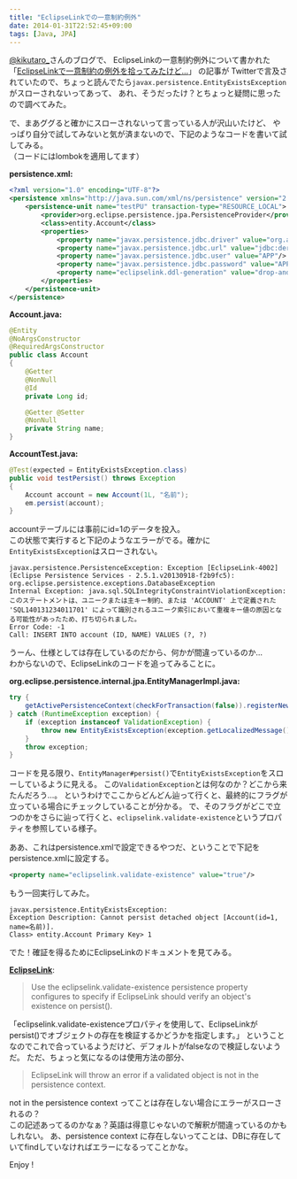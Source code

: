 ```yaml
---
title: "EclipseLinkでの一意制約例外"
date: 2014-01-31T22:52:45+09:00
tags: [Java, JPA] 
---
```


[@kikutaro_](https://twitter.com/kikutaro_)さんのブログで、
EclipseLinkの一意制約例外について書かれた
「[EclipseLinkで一意制約の例外を拾ってみたけど…](http://kikutaro777.hatenablog.com/entry/2013/04/24/225439)」
の記事が Twitterで言及されていたので、ちょっと読んでたら`javax.persistence.EntityExistsException`がスローされないってあって、
あれ、そうだったけ？とちょっと疑問に思ったので調べてみた。

<!-- MORE -->

で、まあググると確かにスローされないって言っている人が沢山いたけど、
やっぱり自分で試してみないと気が済まないので、下記のようなコードを書いて試してみる。  
（コードにはlombokを適用してます）

**persistence.xml:**

``` xml
<?xml version="1.0" encoding="UTF-8"?>
<persistence xmlns="http://java.sun.com/xml/ns/persistence" version="2.0">
    <persistence-unit name="testPU" transaction-type="RESOURCE_LOCAL">
        <provider>org.eclipse.persistence.jpa.PersistenceProvider</provider>
        <class>entity.Account</class>
        <properties>
            <property name="javax.persistence.jdbc.driver" value="org.apache.derby.jdbc.ClientDriver"/>
            <property name="javax.persistence.jdbc.url" value="jdbc:derby://localhost/test;create=true"/>
            <property name="javax.persistence.jdbc.user" value="APP"/>
            <property name="javax.persistence.jdbc.password" value="APP"/>
            <property name="eclipselink.ddl-generation" value="drop-and-create-tables"/>
        </properties>
    </persistence-unit>
</persistence>
```

**Account.java:**

``` java
@Entity
@NoArgsConstructor
@RequiredArgsConstructor
public class Account
{
    @Getter
    @NonNull
    @Id
    private Long id;

    @Getter @Setter
    @NonNull
    private String name;
}
```

**AccountTest.java:**

``` java
@Test(expected = EntityExistsException.class)
public void testPersist() throws Exception
{
    Account account = new Account(1L, "名前");
    em.persist(account);
}
```

accountテーブルには事前にid=1のデータを投入。  
この状態で実行すると下記のようなエラーがでる。確かに`EntityExistsException`はスローされない。

    javax.persistence.PersistenceException: Exception [EclipseLink-4002] (Eclipse Persistence Services - 2.5.1.v20130918-f2b9fc5): org.eclipse.persistence.exceptions.DatabaseException
    Internal Exception: java.sql.SQLIntegrityConstraintViolationException: このステートメントは、ユニークまたは主キー制約、または 'ACCOUNT' 上で定義された 'SQL140131234011701' によって識別されるユニーク索引において重複キー値の原因となる可能性があったため、打ち切られました。
    Error Code: -1
    Call: INSERT INTO account (ID, NAME) VALUES (?, ?)

うーん、仕様としては存在しているのだから、何かが間違っているのか...  
わからないので、EclipseLinkのコードを追ってみることに。

**org.eclipse.persistence.internal.jpa.EntityManagerImpl.java:**

``` java
try {
    getActivePersistenceContext(checkForTransaction(false)).registerNewObjectForPersist(entity, new IdentityHashMap());
} catch (RuntimeException exception) {
    if (exception instanceof ValidationException) {
        throw new EntityExistsException(exception.getLocalizedMessage(), exception);
    }
    throw exception;
}
```

コードを見る限り、`EntityManager#persist()`で`EntityExistsException`をスローしているように見える。
この`ValidationException`とは何なのか？どこから来たんだろう...。
というわけでここからどんどん辿って行くと、最終的にフラグが立っている場合にチェックしていることが分かる。
で、そのフラグがどこで立つのかをさらに辿って行くと、`eclipselink.validate-existence`というプロパティを参照している様子。

ああ、これはpersistence.xmlで設定できるやつだ、ということで下記をpersistence.xmlに設定する。

``` xml
<property name="eclipselink.validate-existence" value="true"/>
```

もう一回実行してみた。

    javax.persistence.EntityExistsException: 
    Exception Description: Cannot persist detached object [Account(id=1, name=名前)]. 
    Class> entity.Account Primary Key> 1

でた！確証を得るためにEclipseLinkのドキュメントを見てみる。

**[EclipseLink](http://www.eclipse.org/eclipselink/documentation/2.5/jpa/extensions/p_validate_existence.htm)**:

> Use the eclipselink.validate-existence persistence property configures to specify if EclipseLink should verify an object's existence on persist().

「eclipselink.validate-existenceプロパティを使用して、EclipseLinkがpersist()でオブジェクトの存在を検証するかどうかを指定します。」
ということなのでこれで合っているようだけど、デフォルトがfalseなので検証しないようだ。
ただ、ちょっと気になるのは使用方法の部分、

> EclipseLink will throw an error if a validated object is not in the persistence context.

not in the persistence context ってことは存在しない場合にエラーがスローされるの？  
この記述あってるのかなぁ？英語は得意じゃないので解釈が間違っているのかもしれない。
あ、persistence context に存在しないってことは、DBに存在していてfindしていなければエラーになるってことかな。

Enjoy !

